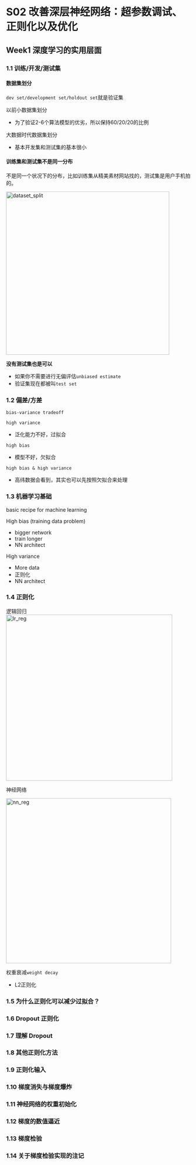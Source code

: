 # S02 改善深层神经网络：超参数调试、正则化以及优化



## Week1 深度学习的实用层面



### 1.1  训练/开发/测试集

#### 数据集划分
`dev set/development set/holdout set`就是验证集

以前小数据集划分
- 为了验证2-6个算法模型的优劣，所以保持60/20/20的比例


大数据时代数据集划分
- 基本开发集和测试集的基本很小

#### 训练集和测试集不是同一分布

不是同一个状况下的分布，比如训练集从精美素材网站找的，测试集是用户手机拍的。

<img width="446" alt="dataset_split" src="https://user-images.githubusercontent.com/41643043/58600276-89dafe00-82b6-11e9-8b08-ad69b09b5d20.png">

**没有测试集也是可以**
- 如果你不需要进行无偏评估`unbiased estimate`
- 验证集现在都被叫`test set`



### 1.2  偏差/方差

`bias-variance tradeoff`

`high variance`
- 泛化能力不好，过拟合

`high bias`
- 模型不好，欠拟合


`high bias & high variance`
- 高纬数据会看到，其实也可以先按照欠拟合来处理








### 1.3  机器学习基础


basic recipe for machine learning


High bias (training data problem)
- bigger network
- train longer
- NN architect

High variance
- More data
- 正则化
- NN architect 

### 1.4  正则化

逻辑回归
<img width="454" alt="lr_reg" src="https://user-images.githubusercontent.com/41643043/58601346-f22bde80-82ba-11e9-88f6-a599f1eec720.png">

神经网络

<img width="451" alt="nn_reg" src="https://user-images.githubusercontent.com/41643043/58601348-f35d0b80-82ba-11e9-94f2-2894f90d5de8.png">

权重衰减`weight decay`
- L2正则化



### 1.5  为什么正则化可以减少过拟合？









### 1.6  Dropout 正则化

### 1.7  理解 Dropout

### 1.8  其他正则化方法

### 1.9  正则化输入

### 1.10  梯度消失与梯度爆炸

### 1.11  神经网络的权重初始化

### 1.12  梯度的数值逼近

### 1.13  梯度检验

### 1.14  关于梯度检验实现的注记







